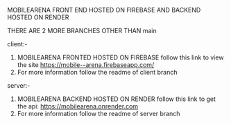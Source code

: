 MOBILEARENA FRONT END HOSTED ON FIREBASE AND BACKEND HOSTED ON RENDER

THERE ARE 2 MORE BRANCHES OTHER THAN main

client:- 
1. MOBILEARENA FRONTED HOSTED ON FIREBASE follow this link to view the site https://mobile--arena.firebaseapp.com/
2. For more information follow the readme of client branch


server:- 
1. MOBILEARENA BACKEND HOSTED ON RENDER follow this link to get the api: https://mobilearena.onrender.com
2. For more information follow the readme of server branch
